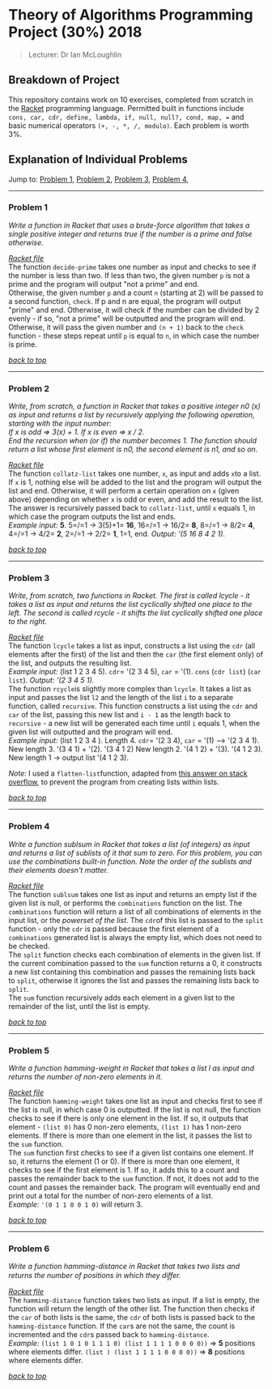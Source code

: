 # Theory of Algorithms Programming Project (30%) 2018  

> Lecturer: Dr Ian McLoughlin  

## Breakdown of Project
This repository contains work on 10 exercises, completed from scratch in the [Racket](https://racket-lang.org/) programming language. Permitted built in functions include `cons, car, cdr, define, lambda, if, null, null?, cond, map, =` and basic numerical operators `(+, -, *, /, modulo)`. Each problem is worth 3%.  

## Explanation of Individual Problems

Jump to: [Problem 1](#problem-1), [Problem 2](#problem-2), [Problem 3](#problem-3), [Problem 4](#problem-4), 

-----  

### Problem 1
*Write a function in Racket that uses a brute-force algorithm that takes a single positive integer and returns true if the number is a prime and false otherwise.*  

*[Racket file](https://github.com/rebeccabernie/Theory-of-Algorithms-CA/blob/master/01_Prime.rkt)*  
The function `decide-prime` takes one number as input and checks to see if the number is less than two. If less than two, the given number `p` is not a prime and the program will output "not a prime" and end.  
Otherwise, the given number `p` and a count `n` (starting at 2) will be passed to a second function, `check`. If p and n are equal, the program will output "prime" and end. Otherwise, it will check if the number can be divided by 2 evenly - if so, "not a prime" will be outputted and the program will end. Otherwise, it will pass the given number and `(n + 1)` back to the `check` function - these steps repeat until `p` is equal to `n`, in which case the number is prime.  

*[back to top](#explanation-of-individual-problems)*  

-----  

### Problem 2
*Write, from scratch, a function in Racket that takes a positive integer n0 (x) as input and returns a list by recursively applying the following operation, starting with the input number:*  
*If x is odd => 3(x) + 1. If x is even => x / 2.*  
*End the recursion when (or if) the number becomes 1. The function should return a list whose first element is n0, the second element is n1, and so on.*  

*[Racket file](https://github.com/rebeccabernie/Theory-of-Algorithms-CA/blob/master/02_Collatz.rkt)*  
The function `collatz-list` takes one number, `x`, as input and adds `x`to a list. If `x` is 1, nothing else will be added to the list and the program will output the list and end. Otherwise, it will perform a certain operation on `x` (given above) depending on whether `x` is odd or even, and add the result to the list. The answer is recursively passed back to `collatz-list`, until `x` equals 1, in which case the program outputs the list and ends.  
*Example input:* **5**. 5=/=1 -> 3(5)+1= **16**, 16=/=1 -> 16/2= **8**, 8=/=1 -> 8/2= **4**, 4=/=1 -> 4/2= **2**, 2=/=1 -> 2/2= **1**, 1=1, end. *Output: '(5 16 8 4 2 1)*.  

*[back to top](#explanation-of-individual-problems)*  

-----  

### Problem 3
*Write, from scratch, two functions in Racket. The first is called lcycle - it takes a list as input and returns the list cyclically shifted one place to the left. The second is called rcycle - it shifts the list cyclically shifted one place to the right.*  

*[Racket file](https://github.com/rebeccabernie/Theory-of-Algorithms-CA/blob/master/03_Cycle.rkt)*  
The function `lcycle` takes a list as input, constructs a list using the `cdr` (all elements after the first) of the list and then the `car` (the first element only) of the list, and outputs the resulting list.  
*Example input:* (list 1 2 3 4 5). `cdr`= '(2 3 4 5), `car` = '(1). `cons` (`cdr list`) (`car list`). *Output: '(2 3 4 5 1).*  
The function `rcycle`is slightly more complex than `lcycle`. It takes a list as input and passes the list `l2` and the length of the list `i` to a separate function, called `recursive`. This function constructs a list using the `cdr` and `car` of the list, passing this new list and `i - 1` as the length back to `recursive` - a new list will be generated each time until `i` equals 1, when the given list will outputted and the program will end.  
*Example input:* (list 1 2 3 4 ). Length 4. `cdr`= '(2 3 4), `car` = '(1) --> '(2 3 4 1). New length 3. '(3 4 1) + '(2). '(3 4 1 2) New length 2. '(4 1 2) + '(3). '(4 1 2 3). New length 1 -> output list '(4 1 2 3).  

*Note:*  I used a `flatten-list`function, adapted from [this answer on stack overflow](https://stackoverflow.com/a/28753817), to prevent the program from creating lists within lists.

*[back to top](#explanation-of-individual-problems)*  
  
-----  

### Problem 4
*Write a function sublsum in Racket that takes a list (of integers) as input and returns a list of sublists of it that sum to zero. For this problem, you can use the combinations built-in function. Note the order of the sublists and their elements doesn't matter.*  

*[Racket file](https://github.com/rebeccabernie/Theory-of-Algorithms-CA/blob/master/04_SublistSum.rkt)*  
The function `sublsum` takes one list as input and returns an empty list if the given list is null, or performs the `combinations` function on the list. The `combinations` function will return a list of all combinations of elements in the input list, or the *powerset of the list*. The `cdr`of this list is passed to the `split` function - only the `cdr` is passed because the first element of a `combinations` generated list is always the empty list, which does not need to be checked.  
The `split` function checks each combination of elements in the given list. If the current combination passed to the `sum` function returns a 0, it constructs a new list containing this combination and passes the remaining lists back to `split`, otherwise it ignores the list and passes the remaining lists back to `split`.  
The `sum` function recursively adds each element in a given list to the remainder of the list, until the list is empty.  

*[back to top](#explanation-of-individual-problems)*  

-----  

### Problem 5
*Write a function hamming-weight in Racket that takes a list l as input and returns the number of non-zero elements in it.*  

*[Racket file](https://github.com/rebeccabernie/Theory-of-Algorithms-CA/blob/master/05_HammingW.rkt)*  
The function `hamming-weight` takes one list as input and checks first to see if the list is null, in which case 0 is outputted. If the list is not null, the function checks to see if there is only one element in the list. If so, it outputs that element - `(list 0)` has 0 non-zero elements, `(list 1)` has 1 non-zero elements. If there is more than one element in the list, it passes the list to the `sum` function.  
The `sum` function first checks to see if a given list contains one element. If so, it returns the element (1 or 0). If there is more than one element, it checks to see if the first element is 1. If so, it adds this to a count and passes the remainder back to the `sum` function. If not, it does not add to the count and passes the remainder back. The program will eventually end and print out a total for the number of non-zero elements of a list.  
*Example:* `'(0 1 1 0 0 1 0)` will return 3.  

*[back to top](#explanation-of-individual-problems)*  

-----  

### Problem 6
*Write a function hamming-distance in Racket that takes two lists and returns the number of positions in which they diﬀer.*  

*[Racket file](https://github.com/rebeccabernie/Theory-of-Algorithms-CA/blob/master/06_HammingD.rkt)*  
The `hamming-distance` function takes two lists as input. If a list is empty, the function will return the length of the other list. The function then checks if the `car` of both lists is the same, the `cdr` of both lists is passed back to the `hamming-distance` function. If the `car`s are not the same, the count is incremented and the `cdr`s passed back to `hamming-distance`.  
*Example:* `(list 1 0 1 0 1 1 1 0) (list 1 1 1 1 0 0 0 0))` => **5** positions where elements differ.  `(list ) (list 1 1 1 1 0 0 0 0))` => **8** positions where elements differ.

*[back to top](#explanation-of-individual-problems)*  
